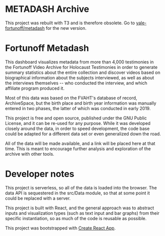 # METADASH Archive

This project was rebuilt with T3 and is therefore obsolete. Go to [yale-fortunoff/metadash](https://github.com/yale-fortunoff/metadash) for the new version.

# Fortunoff Metadash

This dashboard visualizes metadata from more than 4,000 testimonies in the
Fortunoff Video Archive for Holocaust Testimonies in order to generate summary
statistics about the entire collection and discover videos based on biographical
information about the subjects interviewed, as well as about the interviews
themselves -- who conducted the interview, and which affiliate program produced
it.

Most of this data was based on the FVAHT's database of record, ArchiveSpace, but
the birth place and birth year information was manually entered in two phases,
the latter of which was conducted in early 2019.

This project is free and open source, published under the GNU Public License,
and it can be re-used for any purpose. While it was developed closely around the
data, in order to speed development, the code base could be adapted for a
different data set or even generalized down the road.

All of the data will be made available, and a link will be placed here at that
time. This is meant to encourage further analysis and exploration of the archive
with other tools.

# Developer notes

This project is serverless, so all of the data is loaded into the browser. The
data API is sequestered in the src/Data module, so that at some point it could
be replaced with a server.

This project is built with React, and the general approach was to abstract
inputs and visualization types (such as text input and bar graphs) from their
specific instantiation, so as much of the code is reusable as possible.

This project was bootstrapped with [Create React App](https://github.com/facebook/create-react-app).
